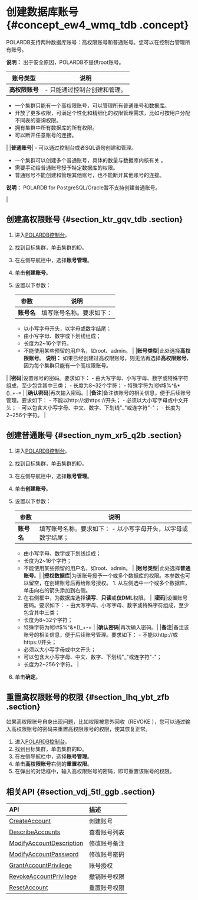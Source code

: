 # 创建数据库账号 {#concept_ew4_wmq_tdb .concept}

POLARDB支持两种数据库账号：高权限账号和普通账号。您可以在控制台管理所有账号。

**说明：** 出于安全原因，POLARDB不提供root账号。

|账号类型|说明|
|----|--|
|**高权限账号**| -   只能通过控制台创建和管理。
-   一个集群只能有一个高权限账号，可以管理所有普通账号和数据库。
-   开放了更多权限，可满足个性化和精细化的权限管理需求，比如可按用户分配不同表的查询权限。
-   拥有集群中所有数据库的所有权限。
-   可以断开任意账号的连接。

 |
|**普通账号**| -   可以通过控制台或者SQL语句创建和管理。
-   一个集群可以创建多个普通账号，具体的数量与数据库内核有关 。
-   需要手动给普通账号授予特定数据库的权限。
-   普通账号不能创建和管理其他账号，也不能断开其他账号的连接。

 **说明：** POLARDB for PostgreSQL/Oracle暂不支持创建普通账号。

 |

## 创建高权限账号 {#section_ktr_gqv_tdb .section}

1.  进入[POLARDB控制台](https://polardb.console.aliyun.com)。
2.  找到目标集群，单击集群的ID。
3.  在左侧导航栏中，选择**账号管理**。
4.  单击**创建账号**。
5.  设置以下参数：

    |参数|说明|
    |--|--|
    |**账号名**| 填写账号名称。要求如下：

     -   以小写字母开头，以字母或数字结尾；
    -   由小写字母、数字或下划线组成；
    -   长度为2~16个字符。
    -   不能使用某些预留的用户名，如root、admin。
 |
    |**账号类型**|此处选择**高权限账号**。 **说明：** 如果已经创建过高权限账号，则无法再选择**高权限账号**，因为每个集群只能有一个高权限账号。

 |
    |**密码**|设置账号的密码。要求如下：     -   由大写字母、小写字母、数字或特殊字符组成，至少包含其中三类；
    -   长度为8~32个字符；
    -   特殊字符为!@\#$%^&\*\(\)\_+-=
 |
    |**确认密码**|再次输入密码。|
    |**备注**|备注该账号的相关信息，便于后续账号管理。要求如下：     -   不能以http://或https://开头；
    -   必须以大小写字母或中文开头；
    -   可以包含大小写字母、中文、数字、下划线"\_"或连字符"-"；
    -   长度为2~256个字符。
 |


## 创建普通账号 {#section_nym_xr5_q2b .section}

1.  进入[POLARDB控制台](https://polardb.console.aliyun.com)。
2.  找到目标集群，单击集群的ID。
3.  在左侧导航栏中，选择**账号管理**。
4.  单击**创建账号**。
5.  设置以下参数：

    |参数|说明|
    |--|--|
    |**账号名**|填写账号名称。要求如下：     -   以小写字母开头，以字母或数字结尾；
    -   由小写字母、数字或下划线组成；
    -   长度为2~16个字符；
    -   不能使用某些预留的用户名，如root、admin。
 |
    |**账号类型**|此处选择**普通账号**。|
    |**授权数据库**|为该账号授予一个或多个数据库的权限。本参数也可以留空，在创建账号后再给账号授权。     1.  从左侧选中一个或多个数据库，单击向右的箭头添加到右侧。
    2.  在右侧框中，为数据库选择**读写**、**只读**或**仅DML**权限。
 |
    |**密码**|设置账号密码。要求如下：     -   由大写字母、小写字母、数字或特殊字符组成，至少包含其中三类；
    -   长度为8~32个字符；
    -   特殊字符为!@\#$%^&\*\(\)\_+-=
 |
    |**确认密码**|再次输入密码。|
    |**备注**|备注该账号的相关信息，便于后续账号管理。要求如下：     -   不能以http://或https://开头；
    -   必须以大小写字母或中文开头；
    -   可以包含大小写字母、中文、数字、下划线"\_"或连字符"-"；
    -   长度为2~256个字符。
 |

6.  单击**确定**。

## 重置高权限账号的权限 {#section_lhq_ybt_zfb .section}

如果高权限账号自身出现问题，比如权限被意外回收（REVOKE ），您可以通过输入高权限账号的密码来重置高权限账号的权限，使其恢复正常。

1.  进入[POLARDB控制台](https://polardb.console.aliyun.com)。
2.  找到目标集群，单击集群的ID。
3.  在左侧导航栏中，选择**账号管理**。
4.  单击**高权限账号**右侧的**重置权限**。
5.  在弹出的对话框中，输入高权限账号的密码，即可重置该账号的权限。

## 相关API {#section_vdj_5tl_ggb .section}

|API|描述|
|:--|:-|
|[CreateAccount](../../../../cn.zh-CN/API参考/账号管理/CreateAccount.md#)|创建账号|
|[DescribeAccounts](../../../../cn.zh-CN/API参考/账号管理/DescribeAccounts.md#)|查看账号列表|
|[ModifyAccountDescription](../../../../cn.zh-CN/API参考/账号管理/ModifyAccountDescription.md#)|修改账号备注|
|[ModifyAccountPassword](../../../../cn.zh-CN/API参考/账号管理/ModifyAccountPassword.md#)|修改账号密码|
|[GrantAccountPrivilege](../../../../cn.zh-CN/API参考/账号管理/GrantAccountPrivilege.md#)|账号授权|
|[RevokeAccountPrivilege](../../../../cn.zh-CN/API参考/账号管理/RevokeAccountPrivilege.md#)|撤销账号权限|
|[ResetAccount](../../../../cn.zh-CN/API参考/账号管理/ResetAccount.md#)|重置账号权限|

